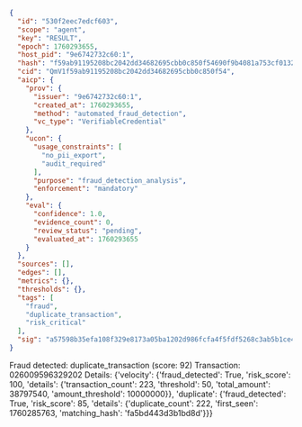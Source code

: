 ```json
{
  "id": "530f2eec7edcf603",
  "scope": "agent",
  "key": "RESULT",
  "epoch": 1760293655,
  "host_pid": "9e6742732c60:1",
  "hash": "f59ab91195208bc2042dd34682695cbb0c850f54690f9b4081a753cf0132441d",
  "cid": "QmV1f59ab91195208bc2042dd34682695cbb0c850f54",
  "aicp": {
    "prov": {
      "issuer": "9e6742732c60:1",
      "created_at": 1760293655,
      "method": "automated_fraud_detection",
      "vc_type": "VerifiableCredential"
    },
    "ucon": {
      "usage_constraints": [
        "no_pii_export",
        "audit_required"
      ],
      "purpose": "fraud_detection_analysis",
      "enforcement": "mandatory"
    },
    "eval": {
      "confidence": 1.0,
      "evidence_count": 0,
      "review_status": "pending",
      "evaluated_at": 1760293655
    }
  },
  "sources": [],
  "edges": [],
  "metrics": {},
  "thresholds": {},
  "tags": [
    "fraud",
    "duplicate_transaction",
    "risk_critical"
  ],
  "sig": "a57598b35efa108f329e8173a05ba1202d986fcfa4f5fdf5268c3ab5b1ce4d59"
}
```

Fraud detected: duplicate_transaction (score: 92)
Transaction: 026009596329202
Details: {'velocity': {'fraud_detected': True, 'risk_score': 100, 'details': {'transaction_count': 223, 'threshold': 50, 'total_amount': 38797540, 'amount_threshold': 10000000}}, 'duplicate': {'fraud_detected': True, 'risk_score': 85, 'details': {'duplicate_count': 222, 'first_seen': 1760285763, 'matching_hash': 'fa5bd443d3b1bd8d'}}}